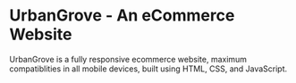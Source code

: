 # UrbanGrove - An eCommerce Website


UrbanGrove is a fully responsive ecommerce website, maximum compatiblities in all mobile devices, built using HTML, CSS, and JavaScript.


